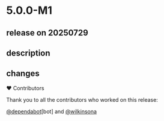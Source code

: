 # 5.0.0-M1

## release on 20250729
## description
## changes
❤️ Contributors

Thank you to all the contributors who worked on this release:

<a class="user-mention notranslate" data-hovercard-type="organization" data-hovercard-url="/orgs/dependabot/hovercard" data-octo-click="hovercard-link-click" data-octo-dimensions="link_type:self" href="https://github.com/dependabot">@dependabot</a>[bot] and <a class="user-mention notranslate" data-hovercard-type="user" data-hovercard-url="/users/wilkinsona/hovercard" data-octo-click="hovercard-link-click" data-octo-dimensions="link_type:self" href="https://github.com/wilkinsona">@wilkinsona</a>

